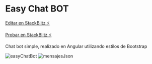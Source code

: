 # Easy Chat BOT

[Editar en StackBlitz ⚡️](https://stackblitz.com/edit/easychatbot?file=src/app/pages/p-chat/p-chat.component.ts)

[Probar en StackBlitz ⚡️](easychatbot.stackblitz.io)

Chat bot simple, realizado en Angular utilizando estilos de Bootstrap

![easyChatBot](https://user-images.githubusercontent.com/44885834/150618499-31089173-9d8e-433e-b47a-3c2803cf8708.png)
![mensajesJson](https://user-images.githubusercontent.com/44885834/150618746-992a04a6-d9f7-4d38-ac3f-7cf853ede801.png)
